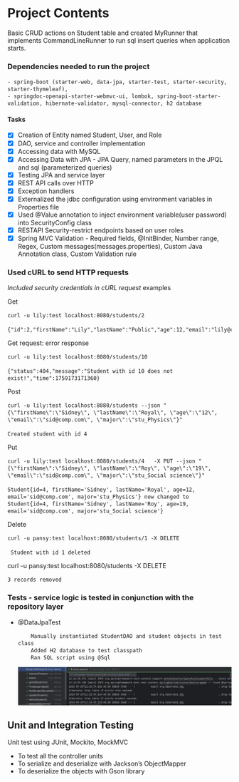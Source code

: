 # Project Contents

Basic CRUD actions on Student table and created MyRunner that implements CommandLineRunner to run sql insert queries when
application starts. 


### Dependencies needed to run the project
    - spring-boot (starter-web, data-jpa, starter-test, starter-security, starter-thymeleaf), 
    - springdoc-openapi-starter-webmvc-ui, lombok, spring-boot-starter-validation, hibernate-validator, mysql-connector, h2 database

#### Tasks

* [x] Creation of Entity named Student, User, and Role 
* [x] DAO, service and controller implementation
* [x] Accessing data with MySQL 
* [x] Accessing Data with JPA - JPA Query, named parameters in the JPQL and sql (parameterized queries)
* [x] Testing JPA and service layer
* [x] REST API calls over HTTP
* [x] Exception handlers
* [x] Externalized the jdbc configuration using environment variables in Properties file
* [x] Used @Value annotation to inject environment variable(user password) into SecurityConfig class 
* [x] RESTAPI Security-restrict endpoints based on user roles
* [x] Spring MVC Validation - Required fields, @InitBinder, Number range, Regex, Custom messages(messages.properties), Custom
        Java Annotation class, Custom Validation rule

### Used cURL to send HTTP requests

*Included security credentials in cURL request* examples

Get

```
curl -u lily:test localhost:8080/students/2

{"id":2,"firstName":"Lily","lastName":"Public","age":12,"email":"lily@comp.com","major":"stu_Chemistry"}
```
Get request: error response

```
curl -u lily:test localhost:8080/students/10

{"status":404,"message":"Student with id 10 does not exist!","time":1759173171360}
```

Post

```
curl -u lily:test localhost:8080/students --json "{\"firstName\":\"Sidney\", \"lastName\":\"Royal\", \"age\":\"12\", \"email\":\"sid@comp.com\", \"major\":\"stu_Physics\"}"

Created student with id 4
```

Put

```
curl -u lily:test localhost:8080/students/4   -X PUT --json "{\"firstName\":\"Sidney\", \"lastName\":\"Roy\", \"age\":\"19\", \"email\":\"sid@comp.com\", \"major\":\"stu_Social science\"}"

Student{id=4, firstName='Sidney', lastName='Royal', age=12, email='sid@comp.com', major='stu_Physics'} now changed to Student{id=4, firstName='Sidney', lastName='Roy', age=19, email='sid@comp.com', major='stu_Social science'}
```

Delete

```
curl -u pansy:test localhost:8080/students/1 -X DELETE
 
 Student with id 1 deleted
 ```

curl -u pansy:test localhost:8080/students -X DELETE
```
3 records removed
```

### Tests - service logic is tested in conjunction with the repository layer
- @DataJpaTest

    ```
        Manually instantiated StudentDAO and student objects in test class
        Added H2 database to test classpath
        Ran SQL script using @Sql 
  
    ```   
  ![test](assets/testResult.png)

## Unit and Integration Testing
Unit test using JUnit, Mockito, MockMVC
- To test all the controller units
- To serialize and deserialize with Jackson’s ObjectMapper
- To deserialize the objects with Gson library

<br>
<br>
<br>


  


  

